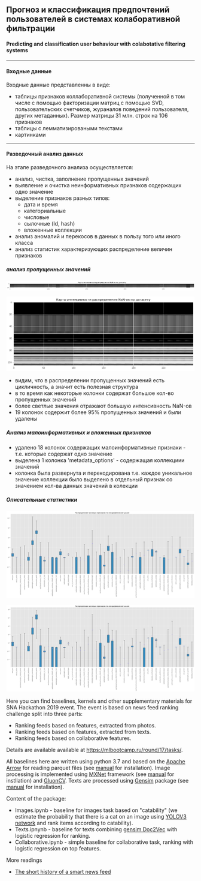 ## Прогноз и классификация предпочтений пользователей в системах колаборативной фильтрации
#### Predicting and classification user behaviour with colabotative filtering systems
***

#### Входные данные
Входные данные представленны в виде:
- таблицы признаков коллаборативной системы (полученной в том числе с помощью факторизации матриц с помощью SVD, пользовательских счетчиков, жураналов поведений пользователя, других метаданных). Размер матрицы 31 млн. строк на 106 признаков
- таблицы с лемматизироваными текстами
- картинками


***
#### Разведочный анализ данных
На этапе разведочного анализа осуществляется:
- анализ, чистка, заполнение пропущенных значений
- выявление и очистка неинформативных признаков содержащих одно значение
- выделение признаков разных типов:
    - дата и время
    - категориальные
    - числовые
    - сылочные (Id, hash)
    - вложенные коллекции
- анализ аномалий и перекосов в данных в пользу того или иного класса
- анализ статистик характеризующих распределение величин признаков

##### анализ пропущенных значений

![nans_long](content/nans_long.png "Карта интенсивности распределения пропущенных значений по датасету в 31 млн строк и 106 колонок")

![nans_short](content/nans_short.png "Карта интенсивности распределения пропущенных значений по датасету увеличенная")
 
- видим, что в распределении пропущенных значений есть цикличность, а значит есть полезная структура
- в то время как некоторые колонки содержат большое кол-во пропущенных значений
- более светлые значения отражают большую интенсивность NaN-ов
- 19 колонок содержит более 95% пропущенных значений и были удалены

##### Анализ малоинформативных и вложенных признаков
- удалено 18 колонок содержащих малоинформативные признаки - т.е. которые содержат одно значение
- выделена 1 колонка 'metadata_options' - содержащая коллекциии значений
- колонка была развернута и перекодирована т.е. каждое уникальное значение коллекции было выделено в отдельный признак со значением кол-ва данных значений в колекции

##### Описательные статистики

![nans_long](content/box_plot_features_train.png "Распределение числовых признаков на train датасете")

![nans_short](content/box_plot_features_test.png "Распределение числовых признаков на test датасете")




Here you can find baselines, kernels and other supplementary materials for SNA Hackathon 2019 event. The event is based on news feed ranking challenge split into three parts:

* Ranking feeds based on features, extracted from photos.
* Ranking feeds based on features, extracted from texts.
* Ranking feeds based on collaborative features.

Details are available available at https://mlbootcamp.ru/round/17/tasks/.

All baselines here are written using python 3.7 and based on the [Apache Arrow](https://arrow.apache.org) for reading parquet files (see [manual](https://arrow.apache.org/docs/python/install.html) for installation). Image processing is implemented using [MXNet](https://mxnet.incubator.apache.org) framework (see [manual](https://mxnet.incubator.apache.org/versions/master/install/index.html?platform=MacOS&language=Python&processor=CPU) for instllation) and [GluonCV](https://mxnet.incubator.apache.org/versions/master/gluon/index.html). Texts are processed using [Gensim](https://radimrehurek.com/gensim/) package (see [manual](https://radimrehurek.com/gensim/install.html) for installation).

Content of the package:

* Images.ipynb - baseline for images task based on "catability" (we estimate the probability that there is a cat on an image using [YOLOV3 network](https://gluon-cv.mxnet.io/build/examples_detection/demo_yolo.html) and rank items according to catability).
* Texts.ipnynb - baseline for texts combining [gensim Doc2Vec](https://radimrehurek.com/gensim/models/doc2vec.html) with logistic regression for ranking.
* Collaborative.ipynb - simple baseline for collaborative task, ranking with logistic regression on top features.

More readings
* [The short history of a smart news feed](https://habr.com/ru/company/mailru/blog/438392/)